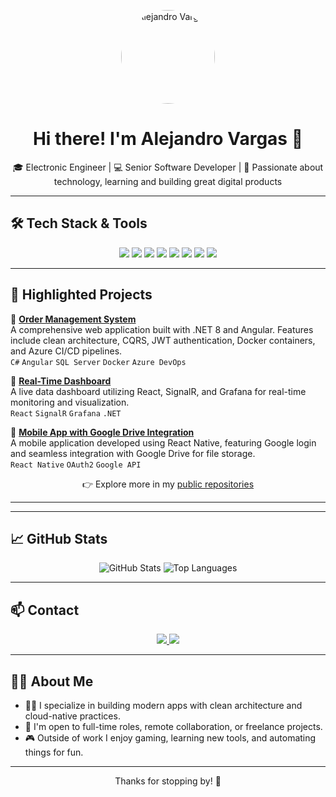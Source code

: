 <!-- Centered profile image -->
<p align="center">
  <img src="./resources/resources/profile_picture.removebackground.png" width="150" alt="Alejandro Vargas" style="border-radius: 50%;" />
</p>

<h1 align="center">Hi there! I'm Alejandro Vargas 👋</h1>

<p align="center">
  🎓 Electronic Engineer | 💻 Senior Software Developer | 🚀 Passionate about technology, learning and building great digital products
</p>

---

## 🛠️ Tech Stack & Tools

<p align="center">
  <img src="https://img.shields.io/badge/C%23-239120?style=for-the-badge&logo=c-sharp&logoColor=white" />
  <img src="https://img.shields.io/badge/.NET-512BD4?style=for-the-badge&logo=dotnet&logoColor=white" />
  <img src="https://img.shields.io/badge/TypeScript-3178C6?style=for-the-badge&logo=typescript&logoColor=white" />
  <img src="https://img.shields.io/badge/Angular-DD0031?style=for-the-badge&logo=angular&logoColor=white" />
  <img src="https://img.shields.io/badge/React-20232A?style=for-the-badge&logo=react&logoColor=61DAFB" />
  <img src="https://img.shields.io/badge/Azure_DevOps-0078D7?style=for-the-badge&logo=azuredevops&logoColor=white" />
  <img src="https://img.shields.io/badge/Docker-2496ED?style=for-the-badge&logo=docker&logoColor=white" />
  <img src="https://img.shields.io/badge/SQL_Server-CC2927?style=for-the-badge&logo=microsoftsqlserver&logoColor=white" />
</p>

---

## 🚀 Highlighted Projects

🔹 [**Order Management System**](https://github.com/alejsherion/order-management-system)  
A comprehensive web application built with .NET 8 and Angular. Features include clean architecture, CQRS, JWT authentication, Docker containers, and Azure CI/CD pipelines.  
`C#` `Angular` `SQL Server` `Docker` `Azure DevOps`

🔹 [**Real-Time Dashboard**](https://github.com/alejsherion/real-time-dashboard)  
A live data dashboard utilizing React, SignalR, and Grafana for real-time monitoring and visualization.  
`React` `SignalR` `Grafana` `.NET`

🔹 [**Mobile App with Google Drive Integration**](https://github.com/alejsherion/mobile-drive-app)  
A mobile application developed using React Native, featuring Google login and seamless integration with Google Drive for file storage.  
`React Native` `OAuth2` `Google API`

<p align="center">
  👉 Explore more in my <a href="https://github.com/alejsherion?tab=repositories">public repositories</a>
</p>

---
---

## 📈 GitHub Stats

<p align="center">
  <img src="https://github-readme-stats.vercel.app/api?username=alejsherion&show_icons=true&theme=radical&hide=issues" alt="GitHub Stats" />
  <img src="https://github-readme-stats.vercel.app/api/top-langs/?username=alejsherion&layout=compact&theme=radical" alt="Top Languages" />
</p>

---

## 📫 Contact

<p align="center">
  <a href="https://www.linkedin.com/in/alejvarelectronicing">
    <img src="https://img.shields.io/badge/LinkedIn-Alejvarelectronicing-blue?style=for-the-badge&logo=linkedin" />
  </a>
  <a href="mailto:alejandro.tucorreo@ejemplo.com">
    <img src="https://img.shields.io/badge/Email-Contact-red?style=for-the-badge&logo=gmail&logoColor=white" />
  </a>
</p>

---

## 👨‍💻 About Me

- 👨‍🔧 I specialize in building modern apps with clean architecture and cloud-native practices.  
- 🤝 I'm open to full-time roles, remote collaboration, or freelance projects.  
- 🎮 Outside of work I enjoy gaming, learning new tools, and automating things for fun.

---

<p align="center">
  Thanks for stopping by! 🙌
</p>

